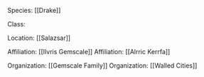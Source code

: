 Species: [[Drake]]

Class: 

Location: [[Salazsar]]

Affiliation: [[Ilvris Gemscale]]
Affiliation: [[Alrric Kerrfa]]

Organization: [[Gemscale Family]]
Organization: [[Walled Cities]]

